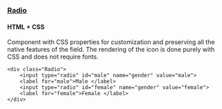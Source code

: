 ### [Radio](components/Radio)
#### HTML + CSS

Component with CSS properties for customization and preserving all the native features of the field. The rendering of the icon is done purely with CSS and does not require fonts.

```
<div class="Radio">
    <input type="radio" id="male" name="gender" value="male">
    <label for="male">Male </label>
    <input type="radio" id="female" name="gender" value="female">
    <label for="female">Female </label>
</div>
```
